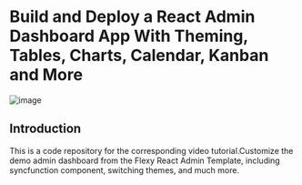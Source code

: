 # Build and Deploy a React Admin Dashboard App With Theming, Tables, Charts, Calendar, Kanban and More
![image](https://user-images.githubusercontent.com/72059115/215328054-c85a58f7-de4a-41e3-adf1-3e8940ac8288.png)

## Introduction
This is a code repository for the corresponding video tutorial.Customize the demo admin dashboard from the Flexy React Admin Template, including syncfunction component, switching themes, and much more.
